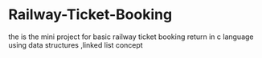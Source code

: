 # Railway-Ticket-Booking
the is the mini project for basic railway ticket booking return in c language using data structures ,linked list concept
